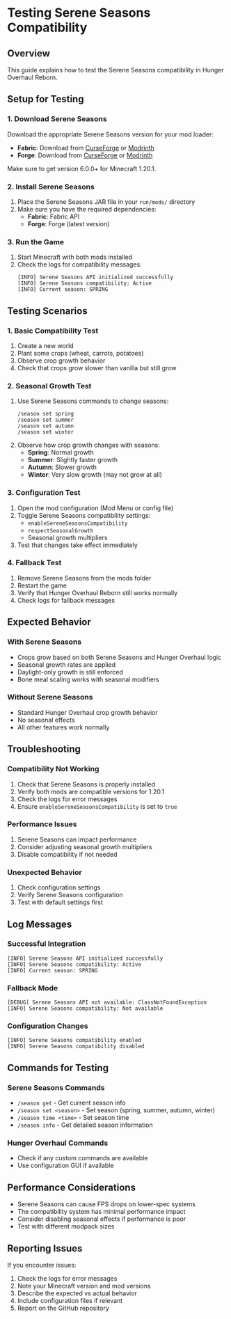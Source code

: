 # Testing Serene Seasons Compatibility

## Overview

This guide explains how to test the Serene Seasons compatibility in Hunger Overhaul Reborn.

## Setup for Testing

### 1. Download Serene Seasons

Download the appropriate Serene Seasons version for your mod loader:

- **Fabric**: Download from [CurseForge](https://www.curseforge.com/minecraft/mc-mods/serene-seasons) or [Modrinth](https://modrinth.com/mod/serene-seasons)
- **Forge**: Download from [CurseForge](https://www.curseforge.com/minecraft/mc-mods/serene-seasons) or [Modrinth](https://modrinth.com/mod/serene-seasons)

Make sure to get version 6.0.0+ for Minecraft 1.20.1.

### 2. Install Serene Seasons

1. Place the Serene Seasons JAR file in your `run/mods/` directory
2. Make sure you have the required dependencies:
   - **Fabric**: Fabric API
   - **Forge**: Forge (latest version)

### 3. Run the Game

1. Start Minecraft with both mods installed
2. Check the logs for compatibility messages:
   ```
   [INFO] Serene Seasons API initialized successfully
   [INFO] Serene Seasons compatibility: Active
   [INFO] Current season: SPRING
   ```

## Testing Scenarios

### 1. Basic Compatibility Test

1. Create a new world
2. Plant some crops (wheat, carrots, potatoes)
3. Observe crop growth behavior
4. Check that crops grow slower than vanilla but still grow

### 2. Seasonal Growth Test

1. Use Serene Seasons commands to change seasons:
   ```
   /season set spring
   /season set summer
   /season set autumn
   /season set winter
   ```
2. Observe how crop growth changes with seasons:
   - **Spring**: Normal growth
   - **Summer**: Slightly faster growth
   - **Autumn**: Slower growth
   - **Winter**: Very slow growth (may not grow at all)

### 3. Configuration Test

1. Open the mod configuration (Mod Menu or config file)
2. Toggle Serene Seasons compatibility settings:
   - `enableSereneSeasonsCompatibility`
   - `respectSeasonalGrowth`
   - Seasonal growth multipliers
3. Test that changes take effect immediately

### 4. Fallback Test

1. Remove Serene Seasons from the mods folder
2. Restart the game
3. Verify that Hunger Overhaul Reborn still works normally
4. Check logs for fallback messages

## Expected Behavior

### With Serene Seasons

- Crops grow based on both Serene Seasons and Hunger Overhaul logic
- Seasonal growth rates are applied
- Daylight-only growth is still enforced
- Bone meal scaling works with seasonal modifiers

### Without Serene Seasons

- Standard Hunger Overhaul crop growth behavior
- No seasonal effects
- All other features work normally

## Troubleshooting

### Compatibility Not Working

1. Check that Serene Seasons is properly installed
2. Verify both mods are compatible versions for 1.20.1
3. Check the logs for error messages
4. Ensure `enableSereneSeasonsCompatibility` is set to `true`

### Performance Issues

1. Serene Seasons can impact performance
2. Consider adjusting seasonal growth multipliers
3. Disable compatibility if not needed

### Unexpected Behavior

1. Check configuration settings
2. Verify Serene Seasons configuration
3. Test with default settings first

## Log Messages

### Successful Integration
```
[INFO] Serene Seasons API initialized successfully
[INFO] Serene Seasons compatibility: Active
[INFO] Current season: SPRING
```

### Fallback Mode
```
[DEBUG] Serene Seasons API not available: ClassNotFoundException
[INFO] Serene Seasons compatibility: Not available
```

### Configuration Changes
```
[INFO] Serene Seasons compatibility enabled
[INFO] Serene Seasons compatibility disabled
```

## Commands for Testing

### Serene Seasons Commands
- `/season get` - Get current season info
- `/season set <season>` - Set season (spring, summer, autumn, winter)
- `/season time <time>` - Set season time
- `/season info` - Get detailed season information

### Hunger Overhaul Commands
- Check if any custom commands are available
- Use configuration GUI if available

## Performance Considerations

- Serene Seasons can cause FPS drops on lower-spec systems
- The compatibility system has minimal performance impact
- Consider disabling seasonal effects if performance is poor
- Test with different modpack sizes

## Reporting Issues

If you encounter issues:

1. Check the logs for error messages
2. Note your Minecraft version and mod versions
3. Describe the expected vs actual behavior
4. Include configuration files if relevant
5. Report on the GitHub repository
